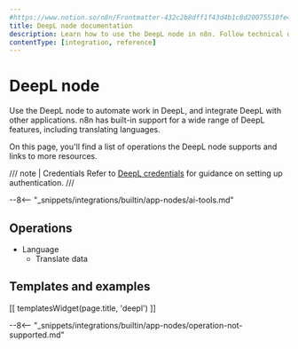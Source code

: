```yaml
---
#https://www.notion.so/n8n/Frontmatter-432c2b8dff1f43d4b1c8d20075510fe4
title: DeepL node documentation
description: Learn how to use the DeepL node in n8n. Follow technical documentation to integrate DeepL node into your workflows.
contentType: [integration, reference]
---
```


# DeepL node

Use the DeepL node to automate work in DeepL, and integrate DeepL with other applications. n8n has built-in support for a wide range of DeepL features, including translating languages.

On this page, you'll find a list of operations the DeepL node supports and links to more resources.

/// note | Credentials
Refer to [DeepL credentials](/integrations/builtin/credentials/deepl.md) for guidance on setting up authentication. 
///

--8<-- "_snippets/integrations/builtin/app-nodes/ai-tools.md"

## Operations

* Language
    * Translate data

## Templates and examples

<!-- see https://www.notion.so/n8n/Pull-in-templates-for-the-integrations-pages-37c716837b804d30a33b47475f6e3780 -->
[[ templatesWidget(page.title, 'deepl') ]]

--8<-- "_snippets/integrations/builtin/app-nodes/operation-not-supported.md"

